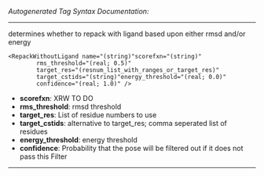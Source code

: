 _Autogenerated Tag Syntax Documentation:_

---
determines whether to repack with ligand based upon either rmsd and/or energy

```
<RepackWithoutLigand name="(string)"scorefxn="(string)"
        rms_threshold="(real; 0.5)"
        target_res="(resnum_list_with_ranges_or_target_res)"
        target_cstids="(string)"energy_threshold="(real; 0.0)"
        confidence="(real; 1.0)" />
```

-   **scorefxn**: XRW TO DO
-   **rms_threshold**: rmsd threshold
-   **target_res**: List of residue numbers to use
-   **target_cstids**: alternative to target_res; comma seperated list of residues
-   **energy_threshold**: energy threshold
-   **confidence**: Probability that the pose will be filtered out if it does not pass this Filter

---
